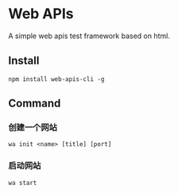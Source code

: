 # Web APIs

A simple web apis test framework based on html.

## Install

`npm install web-apis-cli -g`

## Command

### 创建一个网站

`wa init <name> [title] [port]`

### 启动网站

`wa start`

